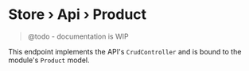 # Store › Api › Product

> @todo - documentation is WIP

This endpoint implements the API's `CrudController` and is bound to the module's `Product` model.

